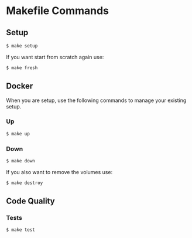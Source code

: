 # Makefile Commands

## Setup

```bash
$ make setup
```

If you want start from scratch again use:

```bash
$ make fresh
```

## Docker

When you are setup, use the following commands to manage your existing setup.

### Up

```bash
$ make up
```

### Down

```bash
$ make down
```

If you also want to remove the volumes use:

```bash
$ make destroy
```

## Code Quality

### Tests

```bash
$ make test
```
